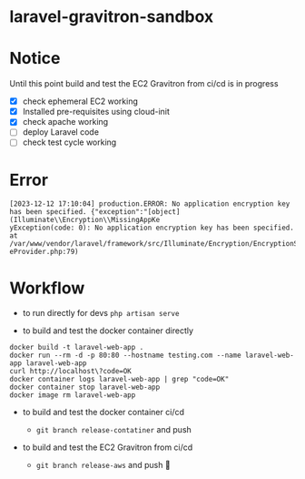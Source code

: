 # laravel-gravitron-sandbox

# Notice
Until this point build and test the EC2 Gravitron from ci/cd is in progress

- [x] check ephemeral EC2 working
- [x] Installed pre-requisites using cloud-init 
- [x] check apache working
- [ ] deploy Laravel code
- [ ] check test cycle working

# Error
```
[2023-12-12 17:10:04] production.ERROR: No application encryption key has been specified. {"exception":"[object] (Illuminate\\Encryption\\MissingAppKe
yException(code: 0): No application encryption key has been specified. at /var/www/vendor/laravel/framework/src/Illuminate/Encryption/EncryptionServic
eProvider.php:79)
```


# Workflow

- to run directly for devs `php artisan serve`

- to build and test the docker container directly
```
docker build -t laravel-web-app .
docker run --rm -d -p 80:80 --hostname testing.com --name laravel-web-app laravel-web-app 
curl http://localhost\?code=OK
docker container logs laravel-web-app | grep "code=OK"
docker container stop laravel-web-app
docker image rm laravel-web-app
```

- to build and test the docker container ci/cd 
    - `git branch release-contatiner` and push

- to build and test the EC2 Gravitron from ci/cd 
    - `git branch release-aws` and push 🚧


